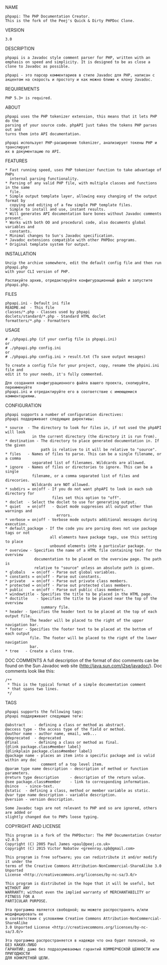 NAME

	phpapi: The PHP Documentation Creator.
    This is the fork of the Peej's Quick & Dirty PHPDoc Clone.

VERSION

	3.0

DESCRIPTION

    phpapi is a Javadoc style comment parser for PHP, written with an emphasis on speed and simplicity. It is designed to be as close a clone to Javadoc as possible.

    phpapi - это парсер комментариев в стиле Javadoc для PHP, написан с акцентом на скорость и простоту и как можно ближе к клону Javadoc.

REQUIREMENTS

	PHP 5.3+ is required.

ABOUT

	phpapi uses the PHP tokenizer extension, this means that it lets PHP do the
    parsing of your source code. phpAPI just takes the tokens PHP parses out and
    turns them into API documentation.

    phpapi использует PHP-расширение tokenizer, анализирует токены PHP и транслирует
    их в документацию по API.

FEATURES

	* Fast running speed, uses PHP tokenizer function to take advantage of PHPs
      internal parsing functionality.
	* Parsing of any valid PHP file, with multiple classes and functions in the same
      file.
	* Simple output template layer, allowing easy changing of the output format by
      copying and editing of a few simple PHP template files.
	* Simple to install and use, instant results.
	* Will generates API documentation bare bones without Javadoc comments present.
	* Works with both OO and procedural code, also documents global variables and
      constants.
	* Minimal changes to Sun's Javadoc specification.
	* Javadoc extensions compatible with other PHPDoc programs.
    * Original template system for output.

INSTALLATION

	Unzip the archive somewhere, edit the default config file and then run phpapi.php
    with your CLI version of PHP.

    Распакуйте архив, отредактируйте конфигурационный файл и запустите phpapi.php.

FILES

	phpapi.ini - Default ini file
	README.md  - This file
	classes/*.php - Classes used by phpapi
	doclets/standard/*.php - Standard HTML doclet
    formatters/*.php - Formatters

USAGE

    # ./phpapi.php (if your config file is phpapi.ini)
    or
	# ./phpapi.php config.ini
    or
    # ./phpapi.php config.ini > result.txt (To save output mesages)

	To create a config file for your project, copy, rename the phpini.ini file and
    edit it to your needs, it's fully commented.

    Для созданияя конфигурационного файла вашего проекта, скопируйте, переименуйте
    phpapi.ini и отредактируйте его в соответствие с имеющемися комментариями.

CONFIGURATION

    phpapi supports a number of configuration directives:
    phpapi поддерживает следующие директивы:

	* source  - The directory to look for files in, if not used the phpAPI will look
                in the current directory (the directory it is run from).
    * destination - The directory to place generated documentation in. If the given
                    path is relative to it will be relative to "source".
    * files   - Names of files to parse. This can be a single filename, or a comma
                separated list of filenames. Wildcards are allowed.
    * ignore  - Names of files or directories to ignore. This can be a single
                filename, or a comma separated list of files and direcories.
                Wildcards are NOT allowed.
	* subdirs = on|off - If you do not want phpAPI to look in each sub directory for
                         files set this option to "off".
    * doclet  - Select the doclet to use for generating output.
	* quiet   = on|off   - Quiet mode suppresses all output other than warnings and
                           errors.
	* verbose = on|off - Verbose mode outputs additional messages during execution.
	* default_package - If the code you are parsing does not use package tags or not
                        all elements have package tags, use this setting to place
                        unbound elements into a particular package.
	* overview - Specifies the name of a HTML file containing text for the overview
                 documentation to be placed on the overview page. The path is
                 relative to "source" unless an absolute path is given.
	* globals   = on|off - Parse out global variables.
	* constants = on|off - Parse out constants.
	* private   = on|off - Parse out private class members.
	* protected = on|off - Parse out protected class members.
	* public    = on|off - Parse out public class members.
	* windowtitle - Specifies the title to be placed in the HTML page.
	* doctitle    - Specifies the title to be placed near the top of the overview
                    summary file.
	* header - Specifies the header text to be placed at the top of each output file.
               The header will be placed to the right of the upper navigation bar.
	* footer - Specifies the footer text to be placed at the bottom of each output
               file. The footer will be placed to the right of the lower navigation
               bar.
	* tree   - Create a class tree.

DOC COMMENTS
	A full description of the format of doc comments can be found on the Sun Javadoc
    web site (http://java.sun.com/j2se/javadoc/). Doc comments look like this:

	/**
	 * This is the typical format of a simple documentation comment
	 * that spans two lines.
	 */

TAGS

	phpapi supports the following tags:
    phpapi поддерживает следующие теги:

	@abstract    - defining a class or method as abstract.
	@access type - the access type of the field or method.
	@author name - author name, email, web...
	@deprecated  - deprecated
	@final       - defining a class or method as final.
	{@link package.class#member label}
	{@linkplain package.class#member label}
	@package name - places an item into a specific package and is valid within any doc
                    comment of a top level item.
	@param type name description - description of method or function parameters.
	@return type description     - description of the return value.
	@see package.class#member    - link to corresponding information.
	@since   - since-text.
	@static  - defining a class, method or member variable as static.
	@var type name description - variable description.
	@version - version description.

	Some Javadoc tags are not relevant to PHP and so are ignored, others are added or
    slightly changed due to PHPs loose typing.

COPYRIGHT AND LICENSE

	This program is a fork of the PHPDoctor: The PHP Documentation Creator v2.0.5
    Copyright (C) 2005 Paul James <paul@peej.co.uk>
    Copyright (C) 2015 Victor Nabatov <greenray.spb@gmail.com>

	This program is free software; you can redistribute it and/or modify it	under the
    terms of the Creative Commons Attribution-NonCommercial-ShareAlike 3.0 Unported
    License <http://creativecommons.org/licenses/by-nc-sa/3.0/>

	This program is distributed in the hope that it will be useful, but WITHOUT ANY
    WARRANTY; without even the implied warranty of MERCHANTABILITY or FITNESS FOR A
    PARTICULAR PURPOSE.

    Эта программа является свободной; вы можете распространять и/или модифицировать ее
    в соответствии с условиями Creative Commons Attribution-NonCommercial-ShareAlike
    3.0 Unported License <http://creativecommons.org/licenses/by-nc-sa/3.0/>

    Эта программа распространяется в надежде что она будет полезной, но БЕЗ КАКИХ-ЛИБО
    ГАРАНТИЙ; даже без подразумеваемых гарантий КОММЕРЧЕСКОЙ ЦЕННОСТИ или ПРИГОДНОСТИ
    ДЛЯ КОНКРЕТНОЙ ЦЕЛИ.
